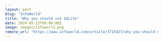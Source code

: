 ```yaml
---
layout: post
blog: "InfoWorld"
title: "Why you should use SQLite"
date: 2024-05-22T09:00:00Z
image: images/infoworld.png
remote_url: "https://www.infoworld.com/article/3715427/why-you-should-use-sqlite.html#tk.rss_applicationdevelopment"
---
```

